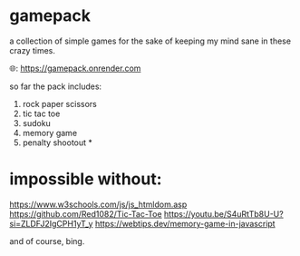 # gamepack

a collection of simple games for the sake of keeping my mind sane in these crazy times.

🌐: https://gamepack.onrender.com

so far the pack includes:
1. rock paper scissors
2. tic tac toe
3. sudoku
4. memory game
5. penalty shootout *

# impossible without:

https://www.w3schools.com/js/js_htmldom.asp
https://github.com/Red1082/Tic-Tac-Toe
https://youtu.be/S4uRtTb8U-U?si=ZLDFJ2IgCPH1yT_y
https://webtips.dev/memory-game-in-javascript

and of course, bing.
